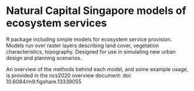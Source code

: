 # Natural Capital Singapore models of ecosystem services

R package including simple models for ecosystem service provision. Models run over raster layers describing land cover, vegetation characteristics, topography. Designed for use in simulating new urban design and planning scenarios.

An overview of the methods behind each model, and some example usage, is provided in the ncs2020 overview document: doi: 10.6084/m9.figshare.13339055
